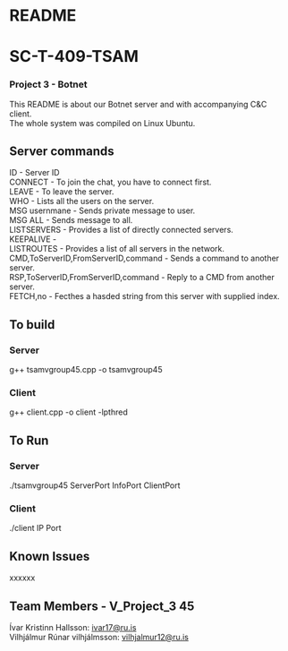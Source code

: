 # README
# SC-T-409-TSAM
### Project 3 - Botnet
This README is about our Botnet server and with accompanying C&C client.  
The whole system was compiled on Linux Ubuntu.

## Server commands  
ID - Server ID  
CONNECT - To join the chat, you have to connect first.  
LEAVE - To leave the server.  
WHO - Lists all the users on the server.  
MSG usernmane - Sends private message to user.  
MSG ALL - Sends message to all.    
LISTSERVERS - Provides a list of directly connected servers.  
KEEPALIVE -  
LISTROUTES - Provides a list of all servers in the network.  
CMD,ToServerID,FromServerID,command - Sends a command to another server.  
RSP,ToServerID,FromServerID,command - Reply to a CMD from another server.     
FETCH,no - Fecthes a hasded string from this server with supplied index.    

## To build
### Server  
g++ tsamvgroup45.cpp -o tsamvgroup45 
### Client  
g++ client.cpp -o client -lpthred
## To Run  
### Server
./tsamvgroup45 ServerPort InfoPort ClientPort    
### Client
./client IP Port  


## Known Issues
xxxxxx

## Team Members - V_Project_3 45
Ívar Kristinn Hallsson: ivar17@ru.is  
Vilhjálmur Rúnar vilhjálmsson: vilhjalmur12@ru.is  
